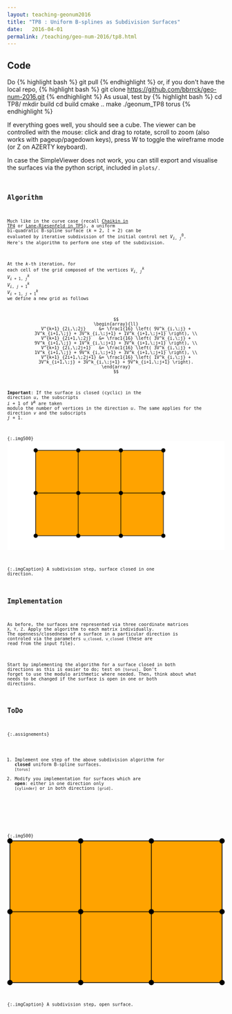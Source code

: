 ```yaml
---
layout: teaching-geonum2016
title: "TP8 : Uniform B-splines as Subdivision Surfaces"
date:   2016-04-01
permalink: /teaching/geo-num-2016/tp8.html
---
```


## Code
Do
{% highlight bash %}
git pull
{% endhighlight %}
or, if you don't have the local repo,
{% highlight bash %}
git clone https://github.com/bbrrck/geo-num-2016.git
{% endhighlight %}
As usual, test by
{% highlight bash %}
cd TP8/
mkdir build
cd build
cmake ..
make
./geonum_TP8 torus
{% endhighlight %}

If everything goes well, you should see a cube. The viewer can be controlled with the mouse: click and drag to rotate, scroll to zoom (also works with pageup/pagedown keys), press W to toggle the wireframe mode (or Z on AZERTY keyboard).

In case the SimpleViewer does not work, you can still export and visualise the surfaces via the python script, included in <code>plots/<code>.

## Algorithm
Much like in the curve case (recall [Chaikin in TP4](tp4.html) or [Lane-Riesenfeld in TP5](tp5.html)),
a uniform bi-quadratic B-spline surface ($k=2,l=2$) can be evaluated by iterative subdivision
of the initial control net $V^0_{i,\;j}$. Here's the algorithm to perform one step of the subdivision.

At the $k$-th iteration, for each cell of the grid composed of the vertices
$V^k_{i,\;j}$
$V^k_{i+1,\;j}$
$V^k_{i,\;j+1}$
$V^k_{i+1,\;j+1}$
we define a new grid as follows

$$
\begin{array}{ll}
 V^{k+1}_{2i,\;2j}     &= \frac1{16} \left( 9V^k_{i,\;j} + 3V^k_{i+1,\;j} + 3V^k_{i,\;j+1} + 1V^k_{i+1,\;j+1} \right), \\
 V^{k+1}_{2i+1,\;2j}   &= \frac1{16} \left( 3V^k_{i,\;j} + 9V^k_{i+1,\;j} + 1V^k_{i,\;j+1} + 3V^k_{i+1,\;j+1} \right), \\ 
 V^{k+1}_{2i,\;2j+1}   &= \frac1{16} \left( 3V^k_{i,\;j} + 1V^k_{i+1,\;j} + 9V^k_{i,\;j+1} + 3V^k_{i+1,\;j+1} \right), \\ 
 V^{k+1}_{2i+1,\;2j+1} &= \frac1{16} \left( 1V^k_{i,\;j} + 3V^k_{i+1,\;j} + 3V^k_{i,\;j+1} + 9V^k_{i+1,\;j+1} \right). 
\end{array}
$$

**Important**: If the surface is closed (cyclic) in the direction $u$, the subscripts $\scriptstyle i+1$ of $V^k$ are taken modulo the number of vertices in the direction $u$. The same applies for the direction $v$ and the subscripts $\scriptstyle j+1$.


{:.img500}
![subdivision](/assets/geo-num-2016/tp8/closed.gif)

{:.imgCaption}
A subdivision step, surface closed in one direction.


## Implementation
As before, the surfaces are represented via three coordinate matrices <code>X, Y, Z</code>. Apply the algorithm to each matrix individually. 
The openness/closedness of a surface in a particular direction is controled via the parameters <code>u_closed, v_closed</code> (these are read from the input file).

Start by implementing the algorithm for a surface closed in both directions as this is easier to do; test on <code>[torus]</code>. Don't forget to use the modulo arithmetic where needed. Then, think about what needs to be changed if the surface is open in one or both directions.


## ToDo

{:.assignements}
1. Implement one step of the above subdivision algorithm for **closed** uniform B-spline surfaces. <code>[torus]</code>
2. Modify you implementation for surfaces which are **open**: either in one direction only <code>[cylinder]</code>
or in both directions <code>[grid]</code>.

<br />

{:.img500}
![subdivision](/assets/geo-num-2016/tp8/open.gif)

{:.imgCaption}
A subdivision step, open surface.
